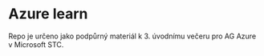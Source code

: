 # Azure learn

Repo je určeno jako podpůrný materiál k 3. úvodnímu večeru pro AG Azure v Microsoft STC.